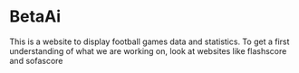 # BetaAi
This is a website to display football games data and statistics. To get a first understanding of what we are working on, look at websites like flashscore and sofascore
